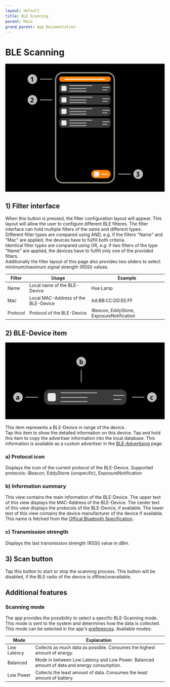 ```yaml
---
layout: default
title: BLE Scanning
parent: Main
grand_parent: App Documentation
---
```


# BLE Scanning

![BLE Scanning Scheme](../images/main_ble_scanning.svg)

## 1) Filter interface

When this button is pressed, the filter configuration layout will appear. This layout will allow the user to configure different BLE filteres. The filter interface can hold multiple filters of the same and different types.  
Different filter types are compared using AND, e.g. if the filters "Name" and "Mac" are applied, the devices have to fulfill both criteria.  
Identical filter types are compared using OR, e.g. if two filters of the type "Name" are applied, the devices have to fulfill only one of the provided filters.  
Additionally the filter layout of this page also provides two sliders to select minimum/maximum signal strength (RSSI) values.

|Filter|Usage|Example|
|-|-|-|
|Name|Local name of the BLE-Device|Hue Lamp|
|Mac|Local MAC-Address of the BLE-Device|AA:BB:CC:DD:EE:FF|
|Protocol|Protocol of the BLE-Device|iBeacon, EddyStone, ExposureNotification|

## 2) BLE-Device item

![BLE Scanning Item Scheme](../images/main_ble_scanning_item.svg)

This item represents a BLE-Device in range of the device.  
Tap this item to show the detailed information on this device. Tap and hold this item to copy the advertiser information into the local database. This information is available as a custom advertiser in the [BLE-Advertising](./ble_advertising.md) page.

### a) Protocol icon

Displays the icon of the current protocol of the BLE-Device. Supported protocols: iBeacon, EddyStone (unspecific), ExposureNotification

### b) Information summary

This view contains the main information of the BLE-Device. The upper text of this view displays the MAC-Address of the BLE-Device. The center text of this view displays the protocols of the BLE-Device, if available. The lower text of this view contains the device manufacturer of the device if available. This name is fetched from the [Offical Bluetooth Specification](https://www.bluetooth.com/specifications/assigned-numbers/company-identifiers/).

### c) Transmission strength

Displays the last transmission strength (RSSI) value in dBm.

## 3) Scan button

Tap this button to start or stop the scanning process. This button will be disabled, if the BLE radio of the device is offline/unavailable.

## Additional features

### Scanning mode

The app provides the possibility to select a specific BLE-Scanning mode. This mode is sent to the system and determines how the data is collected. This mode can be selected in the app's [preferences](../settings/settings_bluetooth.md). Available modes:

|Mode|Explanation|
|-|-|
|Low Latency|Collects as much data as possible. Consumes the highest amount of energy.|
|Balanced|Mode in between Low Latency and Low Power. Balanced amount of data and energy consumption.|
|Low Power|Collects the least amount of data. Consumes the least amount of battery.|